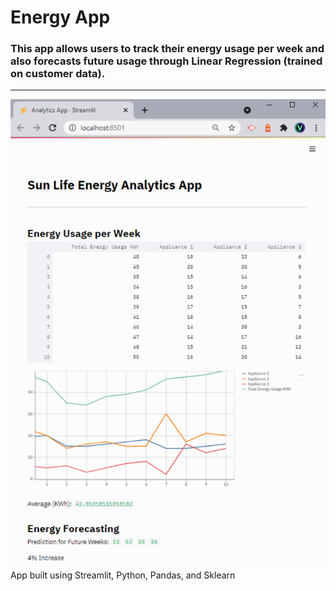 # Energy App

### This app allows users to track their energy usage per week and also forecasts future usage through Linear Regression (trained on customer data). 
----
![alt text](https://github.com/Real-VeerSandhu/Energy-App/blob/master/images/App.PNG)
App built using Streamlit, Python, Pandas, and Sklearn
